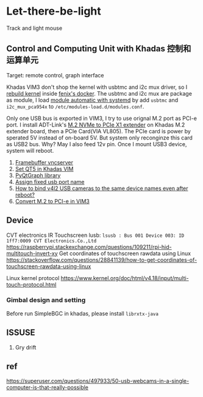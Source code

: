 # Let-there-be-light
Track and light mouse

## Control and Computing Unit with Khadas 控制和运算单元
Target: remote control, graph interface

Khadas VIM3 don't shop the kernel with usbtmc and i2c mux driver, so I
[rebuild kernel](https://docs.khadas.com/vim3/HowToUpgradeTheKernel.html)
inside [fenix's docker](https://github.com/khadas/fenix).
The usbtmc and i2c mux are package as module, I load [module automatic with systemd](https://wiki.archlinux.org/title/Kernel_module)
by add `usbtmc` and `i2c_mux_pca954x` to `/etc/modules-load.d/modules.conf`.

Only one USB bus is exported in VIM3, I try to use orignal M.2 port as PCI-e
port. I install ADT-Link's [M.2 NVMe to PCIe X1 extender](http://www.adtlink.cn/en/product/R41.html)
on Khadas M.2 extender board, then a PCIe Card(VIA VL805). The PCIe card is
power by sperated 5V instead of on-board 5V. But system only reconginze this
card as USB2 bus. Why? May I also feed 12v pin. Once I mount USB3 device,
system will reboot. 

1. [Framebuffer vncserver](https://github.com/ponty/framebuffer-vncserver)
2. [Set QT5 in Khadas VIM](https://docs.khadas.com/zh-cn/vim3/QT5Usage.html)
3. [PyQtGraph library](https://github.com/pyqtgraph/pyqtgraph)
4. [Assign fixed usb port name](https://www.freva.com/2019/06/20/assign-fixed-usb-port-names-to-your-raspberry-pi/)
5. [How to bind v4l2 USB cameras to the same device names even after reboot?](https://unix.stackexchange.com/questions/77170/how-to-bind-v4l2-usb-cameras-to-the-same-device-names-even-after-reboot)
6. [Convert M.2 to PCI-e in VIM3](https://forum.khadas.com/t/pci-e-card-power-supply/12122)

## Device
CVT electronics IR Touchscreen
lusb: `lsusb : Bus 001 Device 003: ID 1ff7:0009 CVT Electronics.Co.,Ltd`
https://raspberrypi.stackexchange.com/questions/109211/rpi-hid-multitouch-invert-xy 
Get coordinates of touchscreen rawdata using Linux
https://stackoverflow.com/questions/28841139/how-to-get-coordinates-of-touchscreen-rawdata-using-linux

Linux kernel protocol
https://www.kernel.org/doc/html/v4.18/input/multi-touch-protocol.html



### Gimbal design and setting

Before run SimpleBGC in khadas, please install `librxtx-java`

## ISSUSE
1. Gry drift

## ref
https://superuser.com/questions/497933/50-usb-webcams-in-a-single-computer-is-that-really-possible
